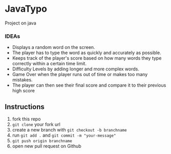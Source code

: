 # JavaTypo
Project on java



### IDEAs
- Displays a random word on the screen.
- The player has to type the word as quickly and accurately as possible.
- Keeps track of the player's score based on how many words they type correctly within a certain time limit.
- Difficulty Levels by adding longer and more complex words.
- Game Over when the player runs out of time or makes too many mistakes.
- The player can then see their final score and compare it to their previous high score


## Instructions

1. fork this repo
2. `git clone` your fork url
3. create a new branch with `git checkout -b branchname`
4. run `git add .` and `git commit -m "your-message"`
5. `git push origin branchname`
6. open new pull request on Github


